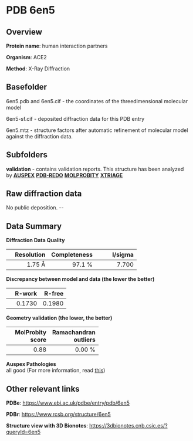 # PDB 6en5

## Overview

**Protein name**: human interaction partners

**Organism**: ACE2

**Method**: X-Ray Diffraction

## Basefolder

6en5.pdb and 6en5.cif - the coordinates of the threedimensional molecular model

6en5-sf.cif - deposited diffraction data for this PDB entry

6en5.mtz - structure factors after automatic refinement of molecular model against the diffraction data.

## Subfolders





**validation** - contains validation reports. This structure has been analyzed by [**AUSPEX**](https://github.com/thorn-lab/coronavirus_structural_task_force/tree/master/pdb/human_interaction_partners/ACE2/6en5/validation/auspex) [**PDB-REDO**](https://github.com/thorn-lab/coronavirus_structural_task_force/tree/master/pdb/human_interaction_partners/ACE2/6en5/validation/pdb-redo) [**MOLPROBITY**](https://github.com/thorn-lab/coronavirus_structural_task_force/tree/master/pdb/human_interaction_partners/ACE2/6en5/validation/molprobity) [**XTRIAGE**](https://github.com/thorn-lab/coronavirus_structural_task_force/blob/master/pdb/human_interaction_partners/ACE2/6en5/validation/Xtriage_output.log)  



## Raw diffraction data

No public deposition. --<br> 

## Data Summary
**Diffraction Data Quality**

|   | Resolution | Completeness| I/sigma |
|---|-------------:|----------------:|--------------:|
|   |1.75 Å|97.1  %|<img width=50/>7.700|

**Discrepancy between model and data (the lower the better)**

|   | **R-work**| **R-free**   
|---|-------------:|----------------:|           
||  0.1730|  0.1980|

**Geometry validation (the lower, the better)**

|   |**MolProbity<br>score**| **Ramachandran<br>outliers** 
|---|-------------:|----------------:|
||  0.88|  0.00 %|

**Auspex Pathologies**<br> all good (For more information, read [this](https://github.com/thorn-lab/coronavirus_structural_task_force/blob/master/pdb/human_interaction_partners/ACE2/6en5/validation/auspex/6en5_auspex_comments.txt))

 



## Other relevant links 
**PDBe**:  https://www.ebi.ac.uk/pdbe/entry/pdb/6en5
 
**PDBr**: https://www.rcsb.org/structure/6en5 

**Structure view with 3D Bionotes**: https://3dbionotes.cnb.csic.es/?queryId=6en5

